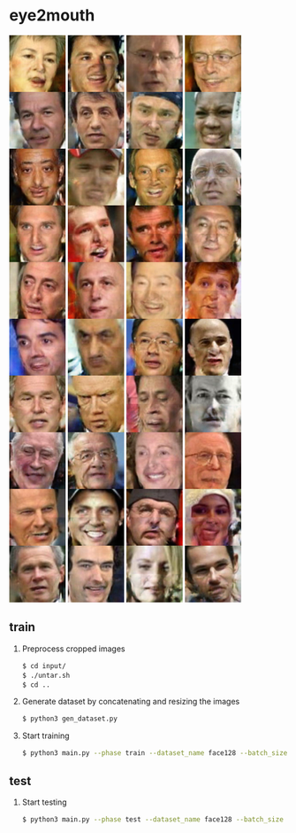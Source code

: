 # eye2mouth
!["01"](example01.png)
!["02"](example02.png)
!["03"](example03.png)
!["04"](example04.png)
## train
1. Preprocess cropped images
    ~~~bash
    $ cd input/
    $ ./untar.sh
    $ cd ..
    ~~~
2. Generate dataset by concatenating and resizing the images
    ~~~bash
    $ python3 gen_dataset.py
    ~~~
3. Start training
    ~~~bash
    $ python3 main.py --phase train --dataset_name face128 --batch_size 10 --fine_size 128 --lr 0.00002
    ~~~

## test
1. Start testing
    ~~~bash
    $ python3 main.py --phase test --dataset_name face128 --batch_size 10 --fine_size 128
    ~~~
